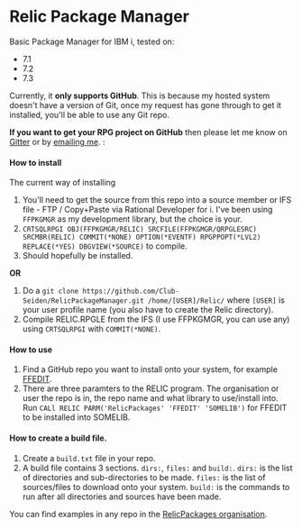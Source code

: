 # Relic Package Manager
Basic Package Manager for IBM i, tested on:

+ 7.1
+ 7.2
+ 7.3

Currently, it **only supports GitHub**. This is because my hosted system doesn't have a version of Git, once my request has gone through to get it installed, you'll be able to use any Git repo.

**If you want to get your RPG project on GitHub** then please let me know on [Gitter](https://gitter.im/WorksOfBarry) or by [emailing me](mrliamallan@live.co.uk). :

#### How to install

The current way of installing

1. You'll need to get the source from this repo into a source member or IFS file - FTP / Copy+Paste via Rational Developer for i. I've been using `FFPKGMGR` as my development library, but the choice is your.
2. `CRTSQLRPGI OBJ(FFPKGMGR/RELIC) SRCFILE(FFPKGMGR/QRPGLESRC) SRCMBR(RELIC) COMMIT(*NONE) OPTION(*EVENTF) RPGPPOPT(*LVL2) REPLACE(*YES) DBGVIEW(*SOURCE)` to compile.
3. Should hopefully be installed. 

**OR**

1. Do a `git clone https://github.com/Club-Seiden/RelicPackageManager.git /home/[USER]/Relic/` where `[USER]` is your user profile name (you also have to create the Relic directory). 
2. Compile RELIC.RPGLE from the IFS (I use FFPKGMGR, you can use any) using `CRTSQLRPGI` with `COMMIT(*NONE)`.

#### How to use

1. Find a GitHub repo you want to install onto your system, for example [FFEDIT](https://github.com/RelicPackages/FFEDIT).
2. There are three paramters to the RELIC program. The organisation or user the repo is in, the repo name and what library to use/install into. Run `CALl RELIC PARM('RelicPackages' 'FFEDIT' 'SOMELIB')` for FFEDIT to be installed into SOMELIB.

#### How to create a build file.

1. Create a `build.txt` file in your repo.
2. A build file contains 3 sections. `dirs:`, `files:` and `build:`. `dirs:` is the list of directories and sub-directories to be made. `files:` is the list of sources/files to download onto your system. `build:` is the commands to run after all directories and sources have been made.

You can find examples in any repo in the [RelicPackages organisation](https://github.com/RelicPackages).
